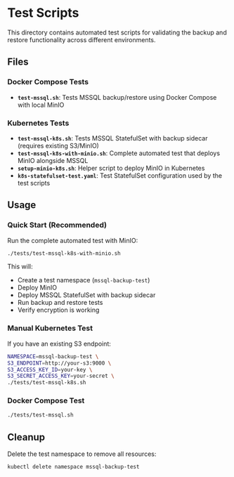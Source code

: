# Test Scripts

This directory contains automated test scripts for validating the backup and restore functionality across different environments.

## Files

### Docker Compose Tests
- **`test-mssql.sh`**: Tests MSSQL backup/restore using Docker Compose with local MinIO

### Kubernetes Tests
- **`test-mssql-k8s.sh`**: Tests MSSQL StatefulSet with backup sidecar (requires existing S3/MinIO)
- **`test-mssql-k8s-with-minio.sh`**: Complete automated test that deploys MinIO alongside MSSQL
- **`setup-minio-k8s.sh`**: Helper script to deploy MinIO in Kubernetes
- **`k8s-statefulset-test.yaml`**: Test StatefulSet configuration used by the test scripts

## Usage

### Quick Start (Recommended)
Run the complete automated test with MinIO:
```bash
./tests/test-mssql-k8s-with-minio.sh
```

This will:
- Create a test namespace (`mssql-backup-test`)
- Deploy MinIO
- Deploy MSSQL StatefulSet with backup sidecar
- Run backup and restore tests
- Verify encryption is working

### Manual Kubernetes Test
If you have an existing S3 endpoint:
```bash
NAMESPACE=mssql-backup-test \
S3_ENDPOINT=http://your-s3:9000 \
S3_ACCESS_KEY_ID=your-key \
S3_SECRET_ACCESS_KEY=your-secret \
./tests/test-mssql-k8s.sh
```

### Docker Compose Test
```bash
./tests/test-mssql.sh
```

## Cleanup
Delete the test namespace to remove all resources:
```bash
kubectl delete namespace mssql-backup-test
```

